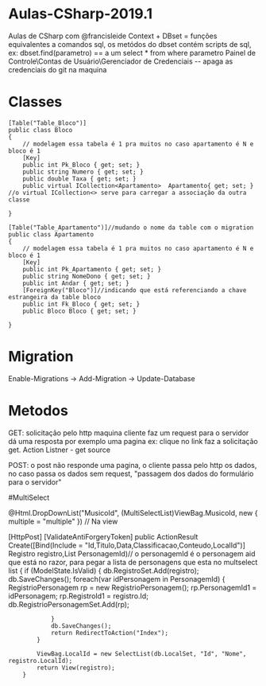 # Aulas-CSharp-2019.1
Aulas de CSharp com @francisleide
Context + DBset = funções equivalentes a comandos sql, os metódos do dbset contém scripts de sql, ex: dbset.find(parametro) == a um select * from where parametro 
Painel de Controle\Contas de Usuário\Gerenciador de Credenciais -- apaga as credenciais do git na maquina
# Classes
    [Table("Table_Bloco")]
    public class Bloco
    {
        // modelagem essa tabela é 1 pra muitos no caso apartamento é N e bloco é 1
        [Key]
        public int Pk_Bloco { get; set; }
        public string Numero { get; set; }
        public double Taxa { get; set; }
        public virtual ICollection<Apartamento>  Apartamento{ get; set; } //o virtual ICollection<> serve para carregar a associação da outra classe 

    }

    [Table("Table_Apartamento")]//mudando o nome da table com o migration
    public class Apartamento
    {
        // modelagem essa tabela é 1 pra muitos no caso apartamento é N e bloco é 1
        [Key]
        public int Pk_Apartamento { get; set; }
        public string NomeDono { get; set; }
        public int Andar { get; set; }
        [ForeignKey("Bloco")]//indicando que está referenciando a chave estrangeira da table bloco
        public int Fk_Bloco { get; set; }
        public Bloco Bloco { get; set; }

    }
# Migration
Enable-Migrations -> Add-Migration -> Update-Database

# Metodos
GET: solicitação pelo http maquina cliente faz um request para o servidor dá uma resposta por exemplo uma pagina ex: clique no link faz a solicitação get. Action Listner - get source

POST:  o post não responde uma pagina, o cliente passa pelo http os dados, no caso passa os dados sem request, "passagem dos dados do formulário para o servidor"

#MultiSelect

 @Html.DropDownList("MusicoId", (MultiSelectList)ViewBag.MusicoId, new { multiple = "multiple" }) // Na view
 
  [HttpPost]
        [ValidateAntiForgeryToken]
        public ActionResult Create([Bind(Include = "Id,Titulo,Data,Classificacao,Conteudo,LocalId")] Registro registro,List<int> PersonagemId)// o personagemId é o personagem aid que está no razor, para pegar a lista de personagens que esta no multselect list
        {
            if (ModelState.IsValid)
            {
                db.RegistroSet.Add(registro);
                db.SaveChanges();
                foreach(var idPersonagem in PersonagemId)
                {
                    RegistrioPersonagem rp = new RegistrioPersonagem();
                    rp.PersonagemId1 = idPersonagem;
                    rp.RegistroId1 = registro.Id;
                    db.RegistrioPersonagemSet.Add(rp);
                   
                }
                db.SaveChanges();
                return RedirectToAction("Index");
            }

            ViewBag.LocalId = new SelectList(db.LocalSet, "Id", "Nome", registro.LocalId);
            return View(registro);
        }

